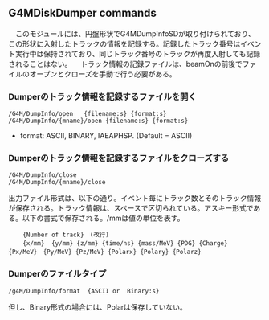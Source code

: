 ## G4MDiskDumper commands
　このモジュールには、円盤形状でG4MDumpInfoSDが取り付けられており、この形状に入射したトラックの情報を記録する。記録したトラック番号はイベント実行中は保持されており、同じトラック番号のトラックが再度入射しても記録されることはない。 
　トラック情報の記録ファイルは、beamOnの前後でファイルのオープンとクローズを手動で行う必要がある。

### Dumperのトラック情報を記録するファイルを開く
```
/G4M/DumpInfo/open   {filename:s} {format:s}
/G4M/DumpInfo/{mname}/open {filename:s} {format:s}
```
- format:  ASCII,  BINARY, IAEAPHSP.  (Default = ASCII)

### Dumperのトラック情報を記録するファイルをクローズする
```
/G4M/DumpInfo/close
/G4M/DumpInfo/{mname}/close
```
出力ファイル形式は、以下の通り。イベント毎にトラック数とそのトラック情報が保存される。トラック情報は、スペースで区切られている。アスキー形式である。以下の書式で保存される。/mmは値の単位を表す。
```
    {Number of track}　(改行)
    {x/mm}  {y/mm} {z/mm} {time/ns} {mass/MeV} {PDG} {Charge}　{Px/MeV}　{Py/MeV} {Pz/MeV} {Polarx} {Polary} {Polarz}
```

### Dumperのファイルタイプ
```
/g4M/DumpInfo/format  {ASCII or  Binary:s}
```
但し、Binary形式の場合には、Polarは保存していない。
